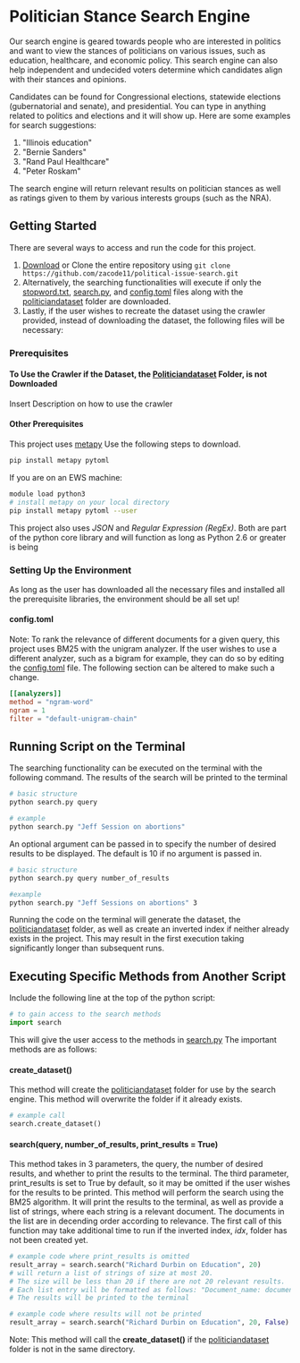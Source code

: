# Politician Stance Search Engine
Our search engine is geared towards people who are interested in politics and want to view the stances of politicians on various issues, such as education, healthcare, and economic policy. This search engine can also help independent and undecided voters determine which candidates align with their stances and opinions.

Candidates can be found for Congressional elections, statewide elections (gubernatorial and senate), and presidential.
You can type in anything related to politics and elections and it will show up. Here are some examples for search suggestions:
1. "Illinois education"
2. "Bernie Sanders"
3. "Rand Paul Healthcare"
4. "Peter Roskam"

The search engine will return relevant results on politician stances as well as ratings given to them by various
interests groups (such as the NRA).

## Getting Started
There are several ways to access and run the code for this project.
1. [Download](https://github.com/zacode11/political-issue-search/archive/master.zip) or Clone the entire repository using `git clone https://github.com/zacode11/political-issue-search.git`
2. Alternatively, the searching functionalities will execute if only the [stopword.txt](https://github.com/zacode11/political-issue-search/blob/master/stopwords.txt), [search.py](https://github.com/zacode11/political-issue-search/blob/master/search.py), and [config.toml](https://github.com/zacode11/political-issue-search/blob/master/config.toml) files along with the [politiciandataset](https://github.com/zacode11/political-issue-search/blob/master/politiciandataset) folder are downloaded.
3. Lastly, if the user wishes to recreate the dataset using the crawler provided, instead of downloading the dataset, the following files will be necessary:

### Prerequisites
#### To Use the Crawler if the Dataset, the  [Politiciandataset](https://github.com/zacode11/political-issue-search/blob/master/politiciandataset) Folder, is not Downloaded
Insert Description on how to use the crawler

#### Other Prerequisites
This project uses [metapy](https://github.com/meta-toolkit/metapy) Use the following steps to download.
```bash
pip install metapy pytoml
```
If you are on an EWS machine:
```bash
module load python3
# install metapy on your local directory
pip install metapy pytoml --user
```
This project also uses *JSON* and *Regular Expression (RegEx)*. Both are part of the python core library and will function as long as Python 2.6 or greater is being

### Setting Up the Environment
As long as the user has downloaded all the necessary files and installed all the prerequisite libraries, the environment should be all set up!

#### config.toml
Note: To rank the relevance of different documents for a given query, this project uses BM25 with the unigram analyzer. If the user wishes to use a different analyzer, such as a bigram for example, they can do so by editing the [config.toml](https://github.com/zacode11/political-issue-search/blob/master/config.toml) file. The following section can be altered to make such a change.
```toml
[[analyzers]]
method = "ngram-word"
ngram = 1
filter = "default-unigram-chain"
```

## Running Script on the Terminal
The searching functionality can be executed on the terminal with the following command. The results of the search will be printed to the terminal
```bash
# basic structure
python search.py query

# example
python search.py "Jeff Session on abortions"
```
An optional argument can be passed in to specify the number of desired results to be displayed. The default is 10 if no argument is passed in.
```bash
# basic structure
python search.py query number_of_results

#example
python search.py "Jeff Sessions on abortions" 3
```

Running the code on the terminal will generate the dataset, the [politiciandataset](https://github.com/zacode11/political-issue-search/blob/master/politiciandataset) folder, as well as create an inverted index if neither already exists in the project. This may result in the first execution taking significantly longer than subsequent runs.



## Executing Specific Methods from Another Script
Include the following line at the top of the python script:
```python
# to gain access to the search methods
import search
```
This will give the user access to the methods in [search.py](https://github.com/zacode11/political-issue-search/blob/master/search.py)
The important methods are as follows:
#### create_dataset()
This method will create the [politiciandataset](https://github.com/zacode11/political-issue-search/blob/master/politiciandataset) folder for use by the search engine. This method will overwrite the folder if it already exists.
```python
# example call
search.create_dataset()
```

#### search(query, number_of_results, print_results = True)
This method takes in 3 parameters, the query, the number of desired results, and whether to print the results to the terminal. The third parameter, print_results is set to True by default, so it may be omitted if the user wishes for the results to be printed. This method will perform the search using the BM25 algorithm. It will print the results to the terminal, as well as provide a list of strings, where each string is a relevant document. The documents in the list are in decending order according to relevance. The first call of this function may take additional time to run if the inverted index, *idx*, folder has not been created yet.

```python
# example code where print_results is omitted
result_array = search.search("Richard Durbin on Education", 20)
# will return a list of strings of size at most 20.
# The size will be less than 20 if there are not 20 relevant results.
# Each list entry will be formatted as follows: "Document_name: document_content"
# The results will be printed to the terminal

# example code where results will not be printed
result_array = search.search("Richard Durbin on Education", 20, False)
```
Note: This method will call the **create_dataset()** if the [politiciandataset](https://github.com/zacode11/political-issue-search/blob/master/politiciandataset) folder is not in the same directory.
